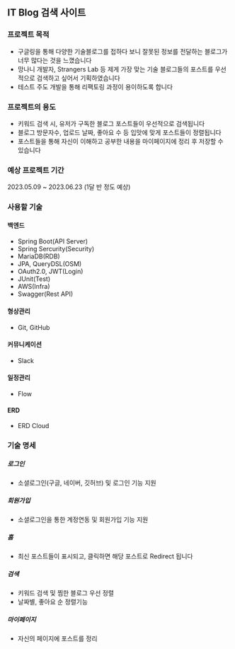 ## IT Blog 검색 사이트

### 프로젝트 목적
- 구글링을 통해 다양한 기술블로그를 접하다 보니 잘못된 정보를 전달하는 블로그가 너무 많다는 것을 느꼈습니다
- 망나니 개발자, Strangers Lab 등 제게 가장 맞는 기술 블로그들의 포스트를 우선적으로 검색하고 싶어서 기획하였습니다
- 테스트 주도 개발을 통해 리팩토링 과정이 용이하도록 합니다

### 프로젝트의 용도
- 키워드 검색 시, 유저가 구독한 블로그 포스트들이 우선적으로 검색됩니다
- 블로그 방문자수, 업로드 날짜, 좋아요 수 등 입맛에 맞게 포스트들이 정렬됩니다
- 포스트들을 통해 자신이 이해하고 공부한 내용을 마이페이지에 정리 후 저장할 수 있습니다

### 예상 프로젝트 기간
2023.05.09 ~ 2023.06.23 (1달 반 정도 예상)

### 사용할 기술

#### 백엔드
- Spring Boot(API Server)
- Spring Sercurity(Security)
- MariaDB(RDB)
- JPA, QueryDSL(OSM)
- OAuth2.0, JWT(Login)
- JUnit(Test)
- AWS(Infra)
- Swagger(Rest API)

#### 형상관리
- Git, GitHub

#### 커뮤니케이션
- Slack

#### 일정관리
- Flow

#### ERD
- ERD Cloud

### 기술 명세

##### 로그인
- 소셜로그인(구글, 네이버, 깃허브) 및 로그인 기능 지원

##### 회원가입
- 소셜로그인을 통한 계정연동 및 회원가입 기능 지원

##### 홈
- 최신 포스트들이 표시되고, 클릭하면 해당 포스트로 Redirect 됩니다

##### 검색
- 키워드 검색 및 찜한 블로그 우선 정렬
- 날짜별, 좋아요 순 정렬기능

##### 마이페이지
- 자신의 페이지에 포스트를 정리
